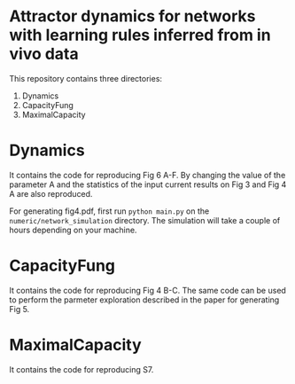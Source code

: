 # Attractor dynamics for networks with learning rules inferred from in vivo data

This repository contains three directories:

1. Dynamics
2. CapacityFung
3. MaximalCapacity
 

# Dynamics
It contains the code for reproducing Fig 6 A-F. 
By changing the value of the parameter A and the statistics
of the input current results on Fig 3 and Fig 4 A are also reproduced.

For generating fig4.pdf, first run `python main.py` on the `numeric/network_simulation` directory. The simulation
will take a couple of hours depending on your machine.

# CapacityFung
It contains the code for reproducing Fig 4 B-C. 
The same code can be used to perform the parmeter exploration described in the paper
for generating Fig 5.

# MaximalCapacity
It contains the code for reproducing S7.



